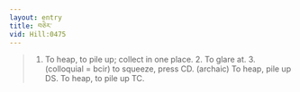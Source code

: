 ```yaml
---
layout: entry
title: བཅེར་
vid: Hill:0475
---
```

> 1. To heap, to pile up; collect in one place. 2. To glare at. 3. (colloquial = bcir) to squeeze, press CD. (archaic) To heap, pile up DS. To heap, to pile up TC.
